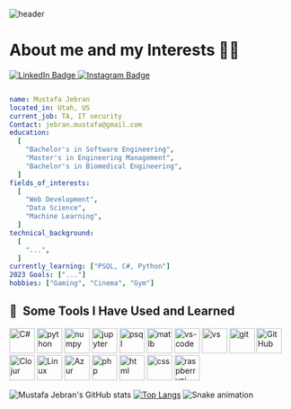 ![header](https://capsule-render.vercel.app/api?color=gradient&customColorList=0,2,2,5,30)

# About me and my Interests 👨‍💻
<div id="badges">
  <a href="https://www.linkedin.com/in/ahmad-mustafa-jebran-63381816a/">
    <img src="https://img.shields.io/badge/LinkedIn-blue?style=for-the-badge&logo=linkedin&logoColor=white" alt="LinkedIn Badge"/>
  </a>
  <a href="https://www.instagram.com/mustafajebran/">
    <img src="https://img.shields.io/badge/Instagram-E4405F?style=for-the-badge&logo=instagram&logoColor=white" alt="Instagram Badge"/>
  </a>
</div>

```yaml

name: Mustafa Jebran
located_in: Utah, US
current_job: TA, IT security
Contact: jebran.mustafa@gmail.com
education:
  [
    "Bachelor's in Software Engineering",
    "Master's in Engineering Management",
    "Bachelor's in Biomedical Engineering",
  ]
fields_of_interests:
  [
    "Web Development",
    "Data Science",
    "Machine Learning",
  ]
technical_background:
  [
    "...",
  ]
currently_learning: ["PSQL, C#, Python"]
2023 Goals: ["..."]
hobbies: ["Gaming", "Cinema", "Gym"]
```
<h2> 🚀 &nbsp;Some Tools I Have Used and Learned</h2>
<p align="left">

<img src="https://cdn.jsdelivr.net/gh/devicons/devicon/icons/csharp/csharp-original.svg" alt="C#" width="45" height="45"/>
<img src="https://cdn.jsdelivr.net/gh/devicons/devicon/icons/python/python-original.svg" alt="python" width="45" height="45"/>
<img src="https://cdn.jsdelivr.net/gh/devicons/devicon/icons/numpy/numpy-original.svg" alt="numpy" width="45" height="45"/>
<img src="https://cdn.jsdelivr.net/gh/devicons/devicon/icons/jupyter/jupyter-original-wordmark.svg" alt="jupyter" width="45" height="45"/>
<img src="https://cdn.jsdelivr.net/gh/devicons/devicon/icons/postgresql/postgresql-original-wordmark.svg" alt="psql" width="45" height="45" />
<img src="https://cdn.jsdelivr.net/gh/devicons/devicon/icons/matlab/matlab-original.svg" alt="matlb" width="45" height="45" />
<img src="https://cdn.jsdelivr.net/gh/devicons/devicon/icons/vscode/vscode-original.svg" alt="vs-code" width="45" height="45"/>
<img src="https://cdn.jsdelivr.net/gh/devicons/devicon/icons/visualstudio/visualstudio-plain.svg" alt="vs" width="45" height="45"/>
<img src="https://cdn.jsdelivr.net/gh/devicons/devicon/icons/git/git-original.svg" alt="git" width="45" height="45"/>
<img src="https://cdn.jsdelivr.net/gh/devicons/devicon/icons/github/github-original.svg" alt="GitHub" width="45" height="45"/>
<img src="https://cdn.jsdelivr.net/gh/devicons/devicon/icons/clojure/clojure-original.svg" alt="Clojur" width="45" height="45" />      
<img src= "https://icongr.am/devicon/linux-original.svg?" alt="Linux" width="45" height="45" />
<img src="https://cdn.jsdelivr.net/gh/devicons/devicon/icons/azure/azure-original.svg" alt="Azur" width="45" height="45" />
<img src="https://cdn.jsdelivr.net/gh/devicons/devicon/icons/docker/docker-original-wordmark.svg" alt="php" width="45" height="45" />
<img src="https://cdn.jsdelivr.net/gh/devicons/devicon/icons/html5/html5-original.svg" alt="html" width="45" height="45"/>
<img src="https://cdn.jsdelivr.net/gh/devicons/devicon/icons/css3/css3-original.svg" alt="css" width="45" height="45"/>
<img src="https://cdn.jsdelivr.net/gh/devicons/devicon/icons/raspberrypi/raspberrypi-original.svg" alt="raspberrypi" width="45" height="45" />
 <!-- <img src="" alt="php" width="45" height="45"/> -->
</p>

![Mustafa Jebran's GitHub stats](https://github-readme-stats.vercel.app/api?username=MJebran&show_icons=true&theme=tokyonight) [![Top Langs](https://github-readme-stats.vercel.app/api/top-langs/?username=mjebran&layout=compact)](https://github.com/mjebran/github-readme-stats)
![Snake animation](https://github.com/thepiyushmalhotra/thepiyushmalhotra/blob/output/github-contribution-grid-snake.svg)



